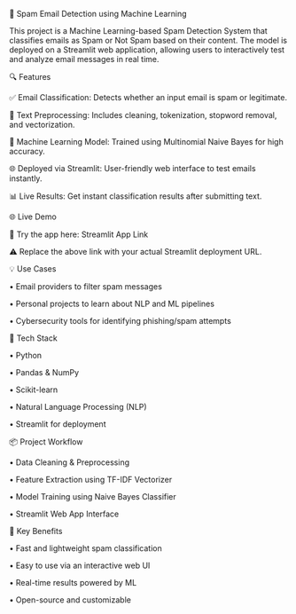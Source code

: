 📧 Spam Email Detection using Machine Learning

This project is a Machine Learning-based Spam Detection System that classifies emails as Spam or Not Spam based on their content. The model is deployed on a Streamlit web application, allowing users to interactively test and analyze email messages in real time.

🔍 Features

✅ Email Classification: Detects whether an input email is spam or legitimate.

📝 Text Preprocessing: Includes cleaning, tokenization, stopword removal, and vectorization.

🧠 Machine Learning Model: Trained using Multinomial Naive Bayes for high accuracy.

🌐 Deployed via Streamlit: User-friendly web interface to test emails instantly.

📊 Live Results: Get instant classification results after submitting text.

🌐 Live Demo

🚀 Try the app here: Streamlit App Link

⚠️ Replace the above link with your actual Streamlit deployment URL.


💡 Use Cases

• Email providers to filter spam messages

• Personal projects to learn about NLP and ML pipelines

• Cybersecurity tools for identifying phishing/spam attempts


🧰 Tech Stack

• Python

• Pandas & NumPy

• Scikit-learn

• Natural Language Processing (NLP)

• Streamlit for deployment


📦 Project Workflow

• Data Cleaning & Preprocessing

• Feature Extraction using TF-IDF Vectorizer

• Model Training using Naive Bayes Classifier

• Streamlit Web App Interface


📌 Key Benefits

• Fast and lightweight spam classification

• Easy to use via an interactive web UI

• Real-time results powered by ML

• Open-source and customizable

